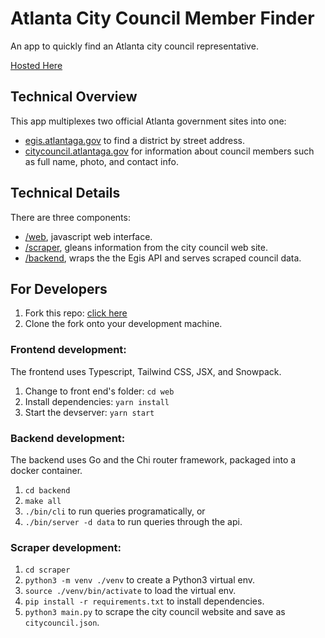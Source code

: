 # Atlanta City Council Member Finder

An app to quickly find an Atlanta city council representative.

[Hosted Here](https://abrie.github.io/atl-find-council-member)

## Technical Overview

This app multiplexes two official Atlanta government sites into one:

- [egis.atlantaga.gov](http://egis.atlantaga.gov/app/home/index.html) to find a district by street address.
- [citycouncil.atlantaga.gov](https://citycouncil.atlantaga.gov/council-members) for information about council members such as full name, photo, and contact info.

## Technical Details

There are three components:

- [/web](web), javascript web interface.
- [/scraper](scraper), gleans information from the city council web site.
- [/backend](backend), wraps the the Egis API and serves scraped council data.

## For Developers

1. Fork this repo: [click here](https://github.com/abrie/atl-find-council-member/fork)
2. Clone the fork onto your development machine.

### Frontend development:

The frontend uses Typescript, Tailwind CSS, JSX, and Snowpack.

1. Change to front end's folder: `cd web`
2. Install dependencies: `yarn install`
3. Start the devserver: `yarn start`

### Backend development:

The backend uses Go and the Chi router framework, packaged into a docker container.

1. `cd backend`
2. `make all`
3. `./bin/cli` to run queries programatically, or
4. `./bin/server -d data` to run queries through the api.

### Scraper development:

1. `cd scraper`
2. `python3 -m venv ./venv` to create a Python3 virtual env.
3. `source ./venv/bin/activate` to load the virtual env.
4. `pip install -r requirements.txt` to install dependencies.
5. `python3 main.py` to scrape the city council website and save as `citycouncil.json`.
